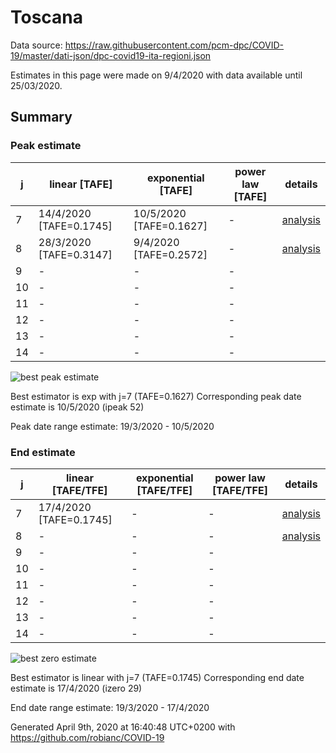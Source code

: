 # Toscana


Data source: https://raw.githubusercontent.com/pcm-dpc/COVID-19/master/dati-json/dpc-covid19-ita-regioni.json

Estimates in this page were made on 9/4/2020 with data available until 25/03/2020.


## Summary 

### Peak estimate 
|j|linear [TAFE]|exponential [TAFE]|power law [TAFE]|details|
|---|----|-----------|---------|-------|
|7|14/4/2020 [TAFE=0.1745]|10/5/2020 [TAFE=0.1627]|-|[analysis](COVID-19_toscana_j7_2020-03-25.md)|
|8|28/3/2020 [TAFE=0.3147]|9/4/2020 [TAFE=0.2572]|-|[analysis](COVID-19_toscana_j8_2020-03-25.md)|
|9|-|-|-||
|10|-|-|-||
|11|-|-|-||
|12|-|-|-||
|13|-|-|-||
|14|-|-|-||

![best peak estimate](COVID-19_toscana_j7_2020-03-25.png)

Best estimator is exp with j=7 (TAFE=0.1627)
Corresponding peak date estimate is 10/5/2020 (ipeak 52)


Peak date range estimate: 19/3/2020 - 10/5/2020

### End estimate 
|j|linear [TAFE/TFE]|exponential [TAFE/TFE]|power law [TAFE/TFE]|details|
|---|----|-----------|---------|-------|
|7|17/4/2020 [TAFE=0.1745]|-|-|[analysis](COVID-19_toscana_j7_2020-03-25.md)|
|8|-|-|-|[analysis](COVID-19_toscana_j8_2020-03-25.md)|
|9|-|-|-||
|10|-|-|-||
|11|-|-|-||
|12|-|-|-||
|13|-|-|-||
|14|-|-|-||

![best zero estimate](COVID-19_toscana_j7_2020-03-25.png)

Best estimator is linear with j=7 (TAFE=0.1745)
Corresponding end date estimate is 17/4/2020 (izero 29)


End date range estimate: 19/3/2020 - 17/4/2020

Generated April 9th, 2020 at 16:40:48 UTC+0200 with https://github.com/robianc/COVID-19
